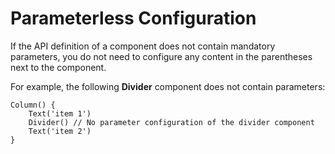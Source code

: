 # Parameterless Configuration<a name="EN-US_TOPIC_0000001157228859"></a>

If the API definition of a component does not contain mandatory parameters, you do not need to configure any content in the parentheses next to the component.

For example, the following  **Divider**  component does not contain parameters:

```
Column() {
    Text('item 1')
    Divider() // No parameter configuration of the divider component
    Text('item 2')
}
```

